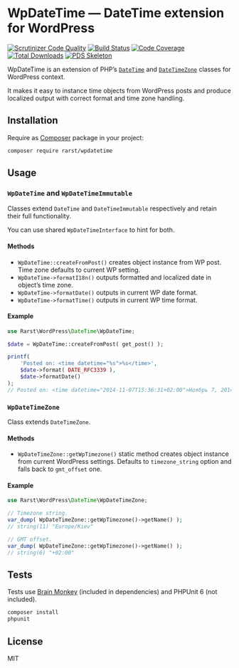 # WpDateTime — DateTime extension for WordPress

[![Scrutinizer Code Quality](https://scrutinizer-ci.com/g/Rarst/wpdatetime/badges/quality-score.png?b=master)](https://scrutinizer-ci.com/g/Rarst/wpdatetime/?branch=master)
[![Build Status](https://scrutinizer-ci.com/g/Rarst/wpdatetime/badges/build.png?b=master)](https://scrutinizer-ci.com/g/Rarst/wpdatetime/build-status/master)
[![Code Coverage](https://scrutinizer-ci.com/g/Rarst/wpdatetime/badges/coverage.png?b=master)](https://scrutinizer-ci.com/g/Rarst/wpdatetime/?branch=master)
[![Total Downloads](https://poser.pugx.org/rarst/wpdatetime/downloads)](https://packagist.org/packages/rarst/wpdatetime)
[![PDS Skeleton](https://img.shields.io/badge/pds-skeleton-blue.svg)](https://github.com/php-pds/skeleton)

WpDateTime is an extension of PHP’s [`DateTime`](http://php.net/manual/en/class.datetime.php) and [`DateTimeZone`](http://php.net/manual/en/class.datetimezone.php) classes for WordPress context.

It makes it easy to instance time objects from WordPress posts and produce localized output with correct format and time zone handling.
 
## Installation

Require as [Composer](https://getcomposer.org/) package in your project:

```bash
composer require rarst/wpdatetime
```

## Usage

### `WpDateTime` and `WpDateTimeImmutable`

Classes extend `DateTime` and `DateTimeImmutable` respectively and retain their full functionality.

You can use shared `WpDateTimeInterface` to hint for both.

#### Methods

- `WpDateTime::createFromPost()` creates object instance from WP post. Time zone defaults to current WP setting.
- `WpDateTime->formatI18n()` outputs formatted and localized date in object’s time zone.
- `WpDateTime->formatDate()` outputs in current WP date format.
- `WpDateTime->formatTime()` outputs in current WP time format.

#### Example

```php
use Rarst\WordPress\DateTime\WpDateTime;

$date = WpDateTime::createFromPost( get_post() );

printf(
	'Posted on: <time datetime="%s">%s</time>',
	$date->format( DATE_RFC3339 ),
	$date->formatDate()
);
// Posted on: <time datetime="2014-11-07T15:36:31+02:00">Ноябрь 7, 2014</time>
```

### `WpDateTimeZone`

Class extends `DateTimeZone`.

#### Methods

- `WpDateTimeZone::getWpTimezone()` static method creates object instance from current WordPress settings. Defaults to `timezone_string` option and falls back to `gmt_offset` one.

#### Example

```php
use Rarst\WordPress\DateTime\WpDateTimeZone;

// Timezone string.
var_dump( WpDateTimeZone::getWpTimezone()->getName() );
// string(11) "Europe/Kiev"

// GMT offset.
var_dump( WpDateTimeZone::getWpTimezone()->getName() );
// string(6) "+02:00"
```

## Tests

Tests use [Brain Monkey](https://brain-wp.github.io/BrainMonkey/) (included in dependencies) and PHPUnit 6 (not included).

```bash
composer install
phpunit
```

## License

MIT
